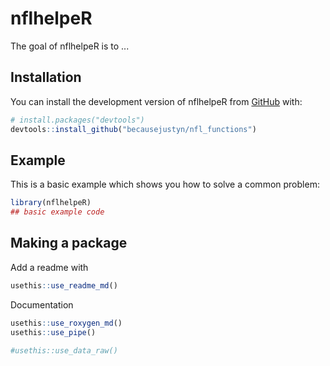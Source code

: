 
# nflhelpeR

<!-- badges: start -->
<!-- badges: end -->

The goal of nflhelpeR is to ...

## Installation

You can install the development version of nflhelpeR from [GitHub](https://github.com/) with:

``` r
# install.packages("devtools")
devtools::install_github("becausejustyn/nfl_functions")
```

## Example

This is a basic example which shows you how to solve a common problem:

``` r
library(nflhelpeR)
## basic example code
```

## Making a package

Add a readme with

```r
usethis::use_readme_md()
```

Documentation

```r
usethis::use_roxygen_md()
usethis::use_pipe()

#usethis::use_data_raw()
```


